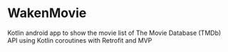 # WakenMovie
Kotlin android app to show the movie list of The Movie Database (TMDb) API using Kotlin coroutines with Retrofit and MVP
